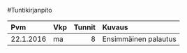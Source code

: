 #Tuntikirjanpito

Pvm       | Vkp | Tunnit | Kuvaus
:-------- |:--- | ------:| :----------------------------------
22.1.2016 | ma  | 8      | Ensimmäinen palautus

